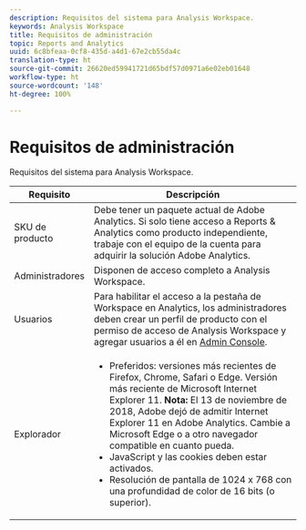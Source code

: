 ```yaml
---
description: Requisitos del sistema para Analysis Workspace.
keywords: Analysis Workspace
title: Requisitos de administración
topic: Reports and Analytics
uuid: 6c8bfeaa-0cf8-435d-a4d1-67e2cb55da4c
translation-type: ht
source-git-commit: 26620ed59941721d65bdf57d0971a6e02eb01648
workflow-type: ht
source-wordcount: '148'
ht-degree: 100%

---
```



# Requisitos de administración

Requisitos del sistema para Analysis Workspace.

| Requisito | Descripción |
|--- |--- |
| SKU de producto | Debe tener un paquete actual de Adobe Analytics. Si solo tiene acceso a Reports &amp; Analytics como producto independiente, trabaje con el equipo de la cuenta para adquirir la solución Adobe Analytics. |
| Administradores | Disponen de acceso completo a Analysis Workspace. |
| Usuarios | Para habilitar el acceso a la pestaña de Workspace en Analytics, los administradores deben crear un perfil de producto con el permiso de acceso de Analysis Workspace y agregar usuarios a él en [Admin Console](/help/admin/admin-console/permissions/product-profile.md). |
| Explorador | <ul><li>Preferidos: versiones más recientes de Firefox, Chrome, Safari o Edge. Versión más reciente de Microsoft Internet Explorer 11. **Nota:** El 13 de noviembre de 2018, Adobe dejó de admitir Internet Explorer 11 en Adobe Analytics. Cambie a Microsoft Edge o a otro navegador compatible en cuanto pueda.</li><li>JavaScript y las cookies deben estar activados.</li><li>Resolución de pantalla de 1024 x 768 con una profundidad de color de 16 bits (o superior).</li></ul> |
